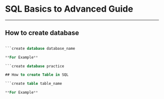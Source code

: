 # **SQL Basics to Advanced Guide**
---
## How to create database

```SQL

```create database database_name

**For Example**

```create database practice

## How to create Table in SQL

```create table table_name

**For Example**